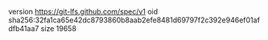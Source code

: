 version https://git-lfs.github.com/spec/v1
oid sha256:32fa1ca65e42dc8793860b8aab2efe8481d69797f2c392e946ef01afdfb41aa7
size 19658

